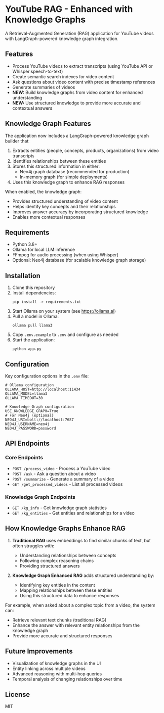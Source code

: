 # YouTube RAG - Enhanced with Knowledge Graphs

A Retrieval-Augmented Generation (RAG) application for YouTube videos with LangGraph-powered knowledge graph integration.

## Features

- Process YouTube videos to extract transcripts (using YouTube API or Whisper speech-to-text)
- Create semantic search indexes for video content
- Ask questions about video content with precise timestamp references
- Generate summaries of videos
- **NEW:** Build knowledge graphs from video content for enhanced understanding
- **NEW:** Use structured knowledge to provide more accurate and contextual answers

## Knowledge Graph Features

The application now includes a LangGraph-powered knowledge graph builder that:

1. Extracts entities (people, concepts, products, organizations) from video transcripts
2. Identifies relationships between these entities
3. Stores this structured information in either:
   - Neo4j graph database (recommended for production)
   - In-memory graph (for simple deployments)
4. Uses this knowledge graph to enhance RAG responses

When enabled, the knowledge graph:
- Provides structured understanding of video content
- Helps identify key concepts and their relationships
- Improves answer accuracy by incorporating structured knowledge
- Enables more contextual responses

## Requirements

- Python 3.8+
- Ollama for local LLM inference
- FFmpeg for audio processing (when using Whisper)
- Optional: Neo4j database (for scalable knowledge graph storage)

## Installation

1. Clone this repository
2. Install dependencies:
   ```
   pip install -r requirements.txt
   ```
3. Start Ollama on your system (see https://ollama.ai)
4. Pull a model in Ollama:
   ```
   ollama pull llama3
   ```
5. Copy `.env.example` to `.env` and configure as needed
6. Start the application:
   ```
   python app.py
   ```

## Configuration

Key configuration options in the `.env` file:

```
# Ollama configuration
OLLAMA_HOST=http://localhost:11434
OLLAMA_MODEL=llama3
OLLAMA_TIMEOUT=30

# Knowledge Graph configuration
USE_KNOWLEDGE_GRAPH=True
# For Neo4j (optional)
NEO4J_URI=bolt://localhost:7687
NEO4J_USERNAME=neo4j
NEO4J_PASSWORD=password
```

## API Endpoints

### Core Endpoints

- `POST /process_video` - Process a YouTube video
- `POST /ask` - Ask a question about a video
- `POST /summarize` - Generate a summary of a video
- `GET /get_processed_videos` - List all processed videos

### Knowledge Graph Endpoints

- `GET /kg_info` - Get knowledge graph statistics
- `GET /kg_entities` - Get entities and relationships for a video

## How Knowledge Graphs Enhance RAG

1. **Traditional RAG** uses embeddings to find similar chunks of text, but often struggles with:
   - Understanding relationships between concepts
   - Following complex reasoning chains
   - Providing structured answers

2. **Knowledge Graph Enhanced RAG** adds structured understanding by:
   - Identifying key entities in the content
   - Mapping relationships between these entities
   - Using this structured data to enhance responses

For example, when asked about a complex topic from a video, the system can:
- Retrieve relevant text chunks (traditional RAG)
- Enhance the answer with relevant entity relationships from the knowledge graph
- Provide more accurate and structured responses

## Future Improvements

- Visualization of knowledge graphs in the UI
- Entity linking across multiple videos
- Advanced reasoning with multi-hop queries
- Temporal analysis of changing relationships over time

## License

MIT

